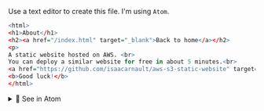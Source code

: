Use a text editor to create this file. I'm using `Atom`.

```r
<html>
<h1>About</h1>
<h2><a href="/index.html" target="_blank">Back to home</a></h2>
<p>
A static website hosted on AWS. <br>
You can deploy a similar website for free in about 5 minutes.<br>
<a href="https://github.com/isaacarnault/aws-s3-static-website" target="_blank">Instructions</a>. <br>
<b>Good luck!</b>
</html>
```

<details>
<summary>🔴 See in Atom</summary>
<p> 

[![2.png](https://i.postimg.cc/8CHW7C7X/2.png)](https://postimg.cc/5HXjGbq8)

</p>
</details>
